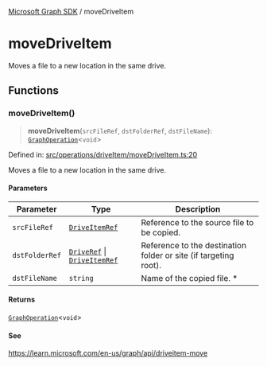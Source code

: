 [Microsoft Graph SDK](README.md) / moveDriveItem

# moveDriveItem

Moves a file to a new location in the same drive.

## Functions

### moveDriveItem()

> **moveDriveItem**(`srcFileRef`, `dstFolderRef`, `dstFileName`): [`GraphOperation`](GraphOperation.md#graphoperation)\<`void`\>

Defined in: [src/operations/driveItem/moveDriveItem.ts:20](https://github.com/Future-Secure-AI/microsoft-graph/blob/main/src/operations/driveItem/moveDriveItem.ts#L20)

Moves a file to a new location in the same drive.

#### Parameters

| Parameter | Type | Description |
| ------ | ------ | ------ |
| `srcFileRef` | [`DriveItemRef`](DriveItemRef.md#driveitemref) | Reference to the source file to be copied. |
| `dstFolderRef` | [`DriveRef`](DriveRef.md#driveref) \| [`DriveItemRef`](DriveItemRef.md#driveitemref) | Reference to the destination folder or site (if targeting root). |
| `dstFileName` | `string` | Name of the copied file. * |

#### Returns

[`GraphOperation`](GraphOperation.md#graphoperation)\<`void`\>

#### See

https://learn.microsoft.com/en-us/graph/api/driveitem-move
